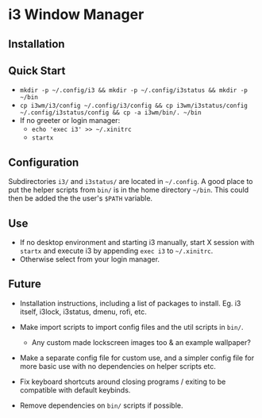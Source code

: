 # i3 Window Manager

## Installation

## Quick Start

- `mkdir -p ~/.config/i3 && mkdir -p ~/.config/i3status && mkdir -p ~/bin`
- `cp i3wm/i3/config ~/.config/i3/config && cp i3wm/i3status/config
  ~/.config/i3status/config && cp -a i3wm/bin/. ~/bin`
- If no greeter or login manager:
    - `echo 'exec i3' >> ~/.xinitrc`
    - `startx`

## Configuration

Subdirectories `i3/` and `i3status/` are located in `~/.config`. A good place to
put the helper scripts from `bin/` is in the home directory `~/bin`. This could
then be added the the user's `$PATH` variable.

## Use

- If no desktop environment and starting i3 manually, start X session with
  `startx` and execute i3 by appending `exec i3` to `~/.xinitrc`.
- Otherwise select from your login manager.

## Future

- Installation instructions, including a list of packages to install. Eg. i3
  itself, i3lock, i3status, dmenu, rofi, etc.

- Make import scripts to import config files and the util scripts in `bin/`.
    - Any custom made lockscreen images too & an example wallpaper?

- Make a separate config file for custom use, and a simpler config file for more
  basic use with no dependencies on helper scripts etc.

- Fix keyboard shortcuts around closing programs / exiting to be compatible with
  default keybinds.

- Remove dependencies on `bin/` scripts if possible.

